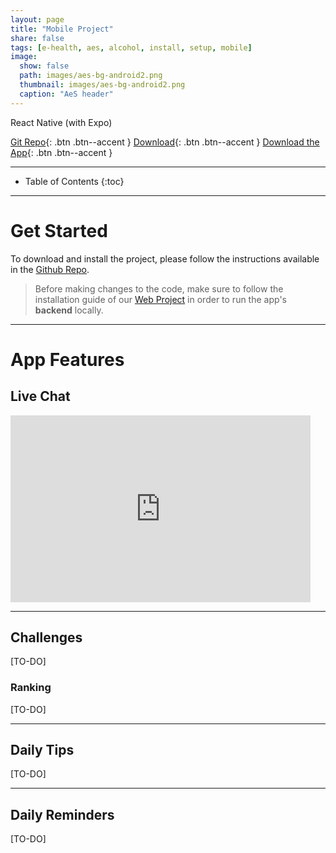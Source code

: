```yaml
---
layout: page
title: "Mobile Project"
share: false
tags: [e-health, aes, alcohol, install, setup, mobile]
image: 
  show: false
  path: images/aes-bg-android2.png
  thumbnail: images/aes-bg-android2.png
  caption: "AeS header"
---
```



React Native (with Expo)

[ <i class="fab fa-github"></i> Git Repo](https://github.com/crepeia/app-alcoolesaude){: .btn .btn--accent }
[ <i class="fas fa-download"></i> Download](https://github.com/crepeia/app-alcoolesaude/archive/master.zip){: .btn .btn--accent }
[ <i class="fas fa-globe"></i> Download the App](https://play.google.com/store?hl=pt_BR){: .btn .btn--accent }

---

* Table of Contents
{:toc}

---

# Get Started

To download and install the project, please follow the instructions available in the [Github Repo](https://github.com/crepeia/app-alcoolesaude).

> Before making changes to the code, make sure to follow the installation guide of our [Web Project](../web-project/) in order to run the app's **backend** locally.

---

# App Features

## Live Chat
<iframe src="https://docs.google.com/presentation/d/e/2PACX-1vQ4V0qM8o6eaS5DWonraqBa9DO8IMDVquQ3mZNOtW83JfBJKnE2N1rltAFCMXFl81dRCYvQW5oj6RRb/embed?start=false&loop=false&delayms=60000" frameborder="0" width="480" height="299" allowfullscreen="true" mozallowfullscreen="true" webkitallowfullscreen="true"></iframe>

---

## Challenges
[TO-DO]

### Ranking
[TO-DO]

---

## Daily Tips
[TO-DO]

---

## Daily Reminders
[TO-DO]
